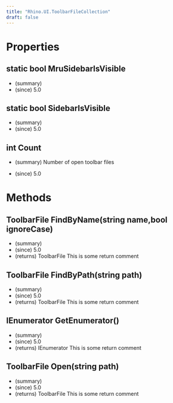 ```yaml
---
title: "Rhino.UI.ToolbarFileCollection"
draft: false
---
```


# Properties
## static bool MruSidebarIsVisible
- (summary) 
- (since) 5.0
## static bool SidebarIsVisible
- (summary) 
- (since) 5.0
## int Count
- (summary) 
       Number of open toolbar files
       
- (since) 5.0
# Methods
## ToolbarFile FindByName(string name,bool ignoreCase)
- (summary) 
- (since) 5.0
- (returns) ToolbarFile This is some return comment
## ToolbarFile FindByPath(string path)
- (summary) 
- (since) 5.0
- (returns) ToolbarFile This is some return comment
## IEnumerator<ToolbarFile> GetEnumerator()
- (summary) 
- (since) 5.0
- (returns) IEnumerator<ToolbarFile> This is some return comment
## ToolbarFile Open(string path)
- (summary) 
- (since) 5.0
- (returns) ToolbarFile This is some return comment
